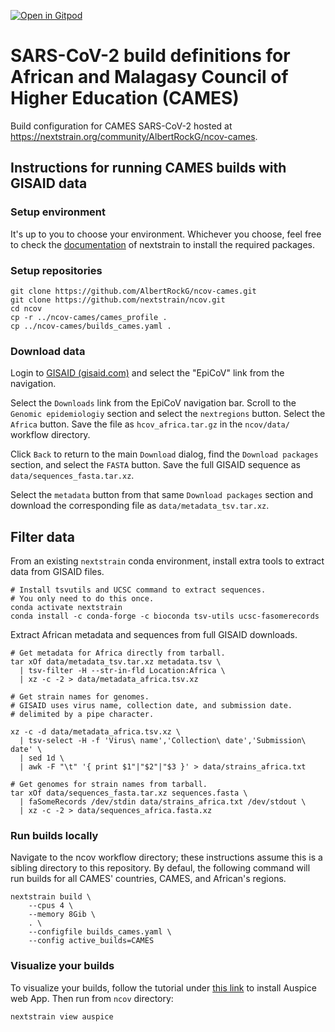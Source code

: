 [![Open in Gitpod](https://gitpod.io/button/open-in-gitpod.svg)](https://gitpod.io/#https://github.com/AlbertRockG/ncov-cames)
# SARS-CoV-2 build definitions for African and Malagasy Council of Higher Education (CAMES)

Build configuration for CAMES SARS-CoV-2 hosted at https://nextstrain.org/community/AlbertRockG/ncov-cames.

## Instructions for running CAMES builds with GISAID data

### Setup environment

It's up to you to choose your environment. Whichever you choose, feel free to check the [documentation](https://docs.nextstrain.org/projects/cli/en/stable/) of nextstrain to install the required packages.

### Setup repositories

```
git clone https://github.com/AlbertRockG/ncov-cames.git
git clone https://github.com/nextstrain/ncov.git
cd ncov
cp -r ../ncov-cames/cames_profile .
cp ../ncov-cames/builds_cames.yaml .
```
### Download data

Login to [GISAID (gisaid.com)](https://www.gisaid.org/) and select the "EpiCoV" link from the navigation.

Select the `Downloads` link from the EpiCoV navigation bar. Scroll to the `Genomic epidemiologiy` section and select the `nextregions` button. Select the `Africa` button. Save the file as `hcov_africa.tar.gz` in the `ncov/data/` workflow directory.

Click `Back` to return to the main `Download` dialog, find the `Download packages` section, and select the `FASTA` button. Save the full GISAID sequence as `data/sequences_fasta.tar.xz`.

Select the `metadata` button from that same `Download packages` section and download the corresponding file as `data/metadata_tsv.tar.xz`.

## Filter data

From an existing `nextstrain` conda environment, install extra tools to extract data from GISAID files.

```
# Install tsvutils and UCSC command to extract sequences.
# You only need to do this once.
conda activate nextstrain
conda install -c conda-forge -c bioconda tsv-utils ucsc-fasomerecords
```

Extract African metadata and sequences from full GISAID downloads.

```
# Get metadata for Africa directly from tarball.
tar xOf data/metadata_tsv.tar.xz metadata.tsv \
  | tsv-filter -H --str-in-fld Location:Africa \
  | xz -c -2 > data/metadata_africa.tsv.xz

# Get strain names for genomes.
# GISAID uses virus name, collection date, and submission date.
# delimited by a pipe character.

xz -c -d data/metadata_africa.tsv.xz \
  | tsv-select -H -f 'Virus\ name','Collection\ date','Submission\ date' \
  | sed 1d \
  | awk -F "\t" '{ print $1"|"$2"|"$3 }' > data/strains_africa.txt

# Get genomes for strain names from tarball.
tar xOf data/sequences_fasta.tar.xz sequences.fasta \
  | faSomeRecords /dev/stdin data/strains_africa.txt /dev/stdout \
  | xz -c -2 > data/sequences_africa.fasta.xz
```

### Run builds locally

Navigate to the ncov workflow directory; these instructions assume this is a sibling directory to this repository. By defaul, the following command will run builds for all CAMES' countries, CAMES, and African's regions.

```
nextstrain build \
    --cpus 4 \
    --memory 8Gib \
    . \
    --configfile builds_cames.yaml \
    --config active_builds=CAMES
```
### Visualize your builds

To visualize your builds, follow the tutorial under [this link](https://docs.nextstrain.org/projects/auspice/en/stable/introduction/install.html) to install Auspice web App. Then run from `ncov` directory:

```
nextstrain view auspice
```
